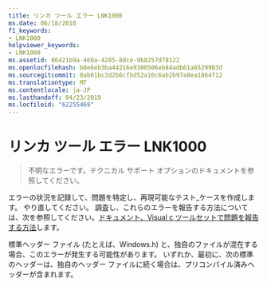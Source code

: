 ```yaml
---
title: リンカ ツール エラー LNK1000
ms.date: 06/18/2018
f1_keywords:
- LNK1000
helpviewer_keywords:
- LNK1000
ms.assetid: 86421b9a-460a-4285-8dce-9b8257d78122
ms.openlocfilehash: b0e6eb3ba44216e9300506eb84adb61a6529903d
ms.sourcegitcommit: 0ab61bc3d2b6cfbd52a16c6ab2b97a8ea1864f12
ms.translationtype: MT
ms.contentlocale: ja-JP
ms.lasthandoff: 04/23/2019
ms.locfileid: "62255469"
---
```

# <a name="linker-tools-error-lnk1000"></a>リンカ ツール エラー LNK1000

> 不明なエラーです。テクニカル サポート オプションのドキュメントを参照してください。

エラーの状況を記録して、問題を特定し、再現可能なテスト_ケースを作成します。 やり直してください。 調査し、これらのエラーを報告する方法については、次を参照してください。[ドキュメント、Visual c ツールセットで問題を報告する方法](../../overview/how-to-report-a-problem-with-the-visual-cpp-toolset.md)します。

標準ヘッダー ファイル (たとえば、Windows.h) と、独自のファイルが混在する場合、このエラーが発生する可能性があります。 いずれか、最初に、次の標準のヘッダーは、独自のヘッダー ファイルに続く場合は、プリコンパイル済みヘッダーが含まれます。
